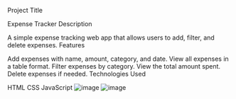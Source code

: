 Project Title

Expense Tracker
Description

A simple expense tracking web app that allows users to add, filter, and delete expenses.
Features

Add expenses with name, amount, category, and date.
View all expenses in a table format.
Filter expenses by category.
View the total amount spent.
Delete expenses if needed.
Technologies Used

HTML
CSS
JavaScript
![image](https://github.com/user-attachments/assets/c60ebe83-4d6a-4227-ba71-1a056c8b8781)
![image](https://github.com/user-attachments/assets/a21839a9-33cb-440c-8939-3ea218742366)
